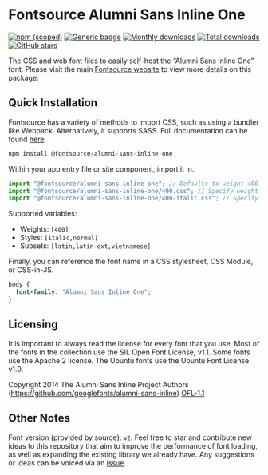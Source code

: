 # Fontsource Alumni Sans Inline One

[![npm (scoped)](https://img.shields.io/npm/v/@fontsource/alumni-sans-inline-one?color=brightgreen)](https://www.npmjs.com/package/@fontsource/alumni-sans-inline-one) [![Generic badge](https://img.shields.io/badge/fontsource-passing-brightgreen)](https://github.com/fontsource/fontsource) [![Monthly downloads](https://badgen.net/npm/dm/@fontsource/alumni-sans-inline-one)](https://github.com/fontsource/fontsource) [![Total downloads](https://badgen.net/npm/dt/@fontsource/alumni-sans-inline-one)](https://github.com/fontsource/fontsource) [![GitHub stars](https://img.shields.io/github/stars/fontsource/fontsource.svg?style=social&label=Star)](https://github.com/fontsource/fontsource/stargazers)

The CSS and web font files to easily self-host the “Alumni Sans Inline One” font. Please visit the main [Fontsource website](https://fontsource.org/fonts/alumni-sans-inline-one) to view more details on this package.

## Quick Installation

Fontsource has a variety of methods to import CSS, such as using a bundler like Webpack. Alternatively, it supports SASS. Full documentation can be found [here](https://fontsource.org/docs/getting-started/introduction).

```javascript
npm install @fontsource/alumni-sans-inline-one
```

Within your app entry file or site component, import it in.

```javascript
import "@fontsource/alumni-sans-inline-one"; // Defaults to weight 400
import "@fontsource/alumni-sans-inline-one/400.css"; // Specify weight
import "@fontsource/alumni-sans-inline-one/400-italic.css"; // Specify weight and style

```

Supported variables:
- Weights: `[400]`
- Styles: `[italic,normal]`
- Subsets: `[latin,latin-ext,vietnamese]`

Finally, you can reference the font name in a CSS stylesheet, CSS Module, or CSS-in-JS.

```css
body {
  font-family: "Alumni Sans Inline One";
}
```

## Licensing
It is important to always read the license for every font that you use.
Most of the fonts in the collection use the SIL Open Font License, v1.1. Some fonts use the Apache 2 license. The Ubuntu fonts use the Ubuntu Font License v1.0.

Copyright 2014 The Alumni Sans Inline Project Authors (https://github.com/googlefonts/alumni-sans-inline)
[OFL-1.1](http://scripts.sil.org/OFL)

## Other Notes
Font version (provided by source): `v2`.
Feel free to star and contribute new ideas to this repository that aim to improve the performance of font loading, as well as expanding the existing library we already have. Any suggestions or ideas can be voiced via an [issue](https://github.com/fontsource/fontsource/issues).